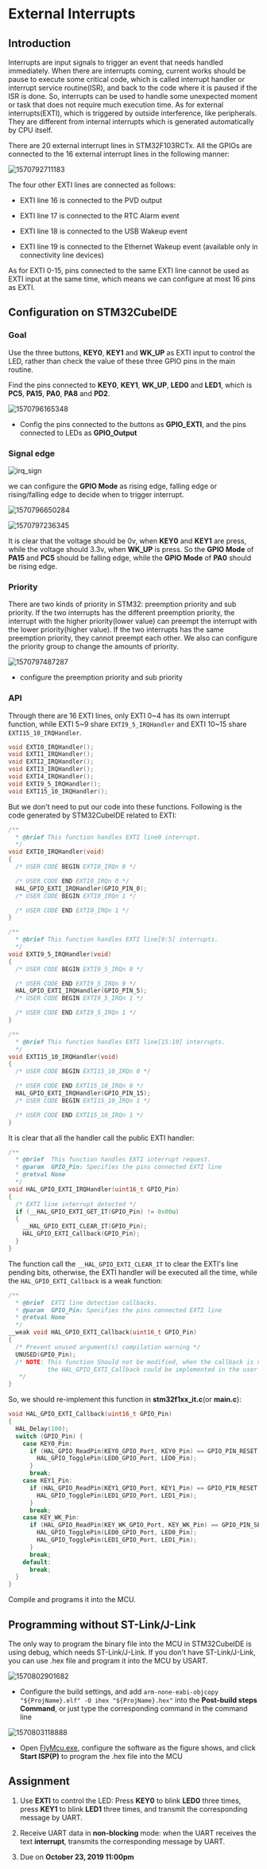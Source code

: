 # External Interrupts

## Introduction

Interrupts are input signals to trigger an event that needs handled immediately. When there are interrupts coming, current works should be pause to execute some critical code, which is called interrupt handler or interrupt service routine(ISR), and back to the code where it is paused if the ISR is done. So, interrupts can be used to handle some unexpected moment or task that does not require much execution time. As for external interrupts(EXTI), which is triggered by outside interference, like peripherals. They are different from internal interrupts which is generated automatically by CPU itself.

There are 20 external interrupt lines in STM32F103RCTx. All the GPIOs are connected to the 16 external interrupt lines in the following manner:

![1570792711183](EXTI.assets/1570792711183.png)

The four other EXTI lines are connected as follows:

- EXTI line 16 is connected to the PVD output

- EXTI line 17 is connected to the RTC Alarm event

- EXTI line 18 is connected to the USB Wakeup event

- EXTI line 19 is connected to the Ethernet Wakeup event (available only in connectivity
  line devices)

As for EXTI 0-15, pins connected to the same EXTI line cannot be used as EXTI input at the same time, which means we can configure at most 16 pins as EXTI.



## Configuration on STM32CubeIDE

### Goal

Use the three buttons, **KEY0**, **KEY1** and **WK_UP** as EXTI input to control the LED, rather than check the value of these three GPIO pins in the main routine.

Find the pins connected to **KEY0**, **KEY1**, **WK_UP**, **LED0** and **LED1**, which is **PC5**, **PA15**, **PA0**, **PA8** and **PD2**.

![1570796165348](EXTI.assets/1570796165348.png)

- Config the pins connected to the buttons as **GPIO_EXTI**, and the pins connected to LEDs as **GPIO_Output**

### Signal edge

![irq_sign](EXTI.assets/irq_sign.png)

we can configure the **GPIO Mode** as rising edge, falling edge or rising/falling edge to decide when to trigger interrupt.

![1570796650284](EXTI.assets/1570796650284.png)

![1570797236345](EXTI.assets/1570797236345.png)

It is clear that the voltage should be 0v, when **KEY0** and **KEY1** are press,  while the voltage should 3.3v, when **WK_UP** is press. So the **GPIO Mode** of **PA15** and **PC5** should be falling edge, while the **GPIO Mode** of **PA0** should be rising edge.

### Priority

There are two kinds of priority in STM32: preemption priority and sub priority. If the two interrupts has the different preemption priority, the interrupt with the higher priority(lower value) can preempt the interrupt with the lower priority(higher value). If the two interrupts has the same preemption priority, they cannot preempt each other. We also can configure the priority group to change the amounts of priority.

![1570797487287](EXTI.assets/1570797487287.png)

- configure the preemption priority and sub priority

### API

Through there are 16 EXTI lines, only EXTI 0~4 has its own interrupt function, while EXTI 5~9 share ``EXTI9_5_IRQHandler`` and EXTI 10~15 share ``EXTI15_10_IRQHandler``.

```c
void EXTI0_IRQHandler();
void EXTI1_IRQHandler();
void EXTI2_IRQHandler();
void EXTI3_IRQHandler();
void EXTI4_IRQHandler();
void EXTI9_5_IRQHandler();
void EXTI15_10_IRQHandler();
```

But we don't need to put our code into these functions. Following is the code generated by STM32CubeIDE related to EXTI:

```c
/**
  * @brief This function handles EXTI line0 interrupt.
  */
void EXTI0_IRQHandler(void)
{
  /* USER CODE BEGIN EXTI0_IRQn 0 */

  /* USER CODE END EXTI0_IRQn 0 */
  HAL_GPIO_EXTI_IRQHandler(GPIO_PIN_0);
  /* USER CODE BEGIN EXTI0_IRQn 1 */

  /* USER CODE END EXTI0_IRQn 1 */
}

/**
  * @brief This function handles EXTI line[9:5] interrupts.
  */
void EXTI9_5_IRQHandler(void)
{
  /* USER CODE BEGIN EXTI9_5_IRQn 0 */

  /* USER CODE END EXTI9_5_IRQn 0 */
  HAL_GPIO_EXTI_IRQHandler(GPIO_PIN_5);
  /* USER CODE BEGIN EXTI9_5_IRQn 1 */

  /* USER CODE END EXTI9_5_IRQn 1 */
}

/**
  * @brief This function handles EXTI line[15:10] interrupts.
  */
void EXTI15_10_IRQHandler(void)
{
  /* USER CODE BEGIN EXTI15_10_IRQn 0 */

  /* USER CODE END EXTI15_10_IRQn 0 */
  HAL_GPIO_EXTI_IRQHandler(GPIO_PIN_15);
  /* USER CODE BEGIN EXTI15_10_IRQn 1 */

  /* USER CODE END EXTI15_10_IRQn 1 */
}
```

It is clear that all the handler call the public EXTI handler:

```c
/**
  * @brief  This function handles EXTI interrupt request.
  * @param  GPIO_Pin: Specifies the pins connected EXTI line
  * @retval None
  */
void HAL_GPIO_EXTI_IRQHandler(uint16_t GPIO_Pin)
{
  /* EXTI line interrupt detected */
  if (__HAL_GPIO_EXTI_GET_IT(GPIO_Pin) != 0x00u)
  {
    __HAL_GPIO_EXTI_CLEAR_IT(GPIO_Pin);
    HAL_GPIO_EXTI_Callback(GPIO_Pin);
  }
}
```

The function call the ``__HAL_GPIO_EXTI_CLEAR_IT`` to clear the EXTI's line pending bits, otherwise, the EXTI handler will be executed all the time, while the ``HAL_GPIO_EXTI_Callback`` is a weak function:

```c
/**
  * @brief  EXTI line detection callbacks.
  * @param  GPIO_Pin: Specifies the pins connected EXTI line
  * @retval None
  */
__weak void HAL_GPIO_EXTI_Callback(uint16_t GPIO_Pin)
{
  /* Prevent unused argument(s) compilation warning */
  UNUSED(GPIO_Pin);
  /* NOTE: This function Should not be modified, when the callback is needed,
           the HAL_GPIO_EXTI_Callback could be implemented in the user file
   */
}
```

So, we should re-implement this function in **stm32f1xx_it.c**(or **main.c**):

``` c
void HAL_GPIO_EXTI_Callback(uint16_t GPIO_Pin)
{
  HAL_Delay(100);
  switch (GPIO_Pin) {
	case KEY0_Pin:
	  if (HAL_GPIO_ReadPin(KEY0_GPIO_Port, KEY0_Pin) == GPIO_PIN_RESET) {
		HAL_GPIO_TogglePin(LED0_GPIO_Port, LED0_Pin);
	  }
	  break;
	case KEY1_Pin:
      if (HAL_GPIO_ReadPin(KEY1_GPIO_Port, KEY1_Pin) == GPIO_PIN_RESET) {
		HAL_GPIO_TogglePin(LED1_GPIO_Port, LED1_Pin);
      }
	  break;
	case KEY_WK_Pin:
      if (HAL_GPIO_ReadPin(KEY_WK_GPIO_Port, KEY_WK_Pin) == GPIO_PIN_SET) {
		HAL_GPIO_TogglePin(LED0_GPIO_Port, LED0_Pin);
		HAL_GPIO_TogglePin(LED1_GPIO_Port, LED1_Pin);
      }
      break;
	default:
      break;
  }
}
```

Compile and programs it into the MCU.



## Programming without ST-Link/J-Link

The only way to program the binary file into the MCU in STM32CubeIDE is using debug, which needs ST-Link/J-Link. If you don't have ST-Link/J-Link, you can use .hex file and program it into the MCU by USART. 

![1570802901682](EXTI.assets/1570802901682.png)

- Configure the build settings, and add ``arm-none-eabi-objcopy "${ProjName}.elf" -O ihex "${ProjName}.hex"`` into the **Post-build steps Command**, or just type the corresponding command in the command line

![1570803118888](EXTI.assets/1570803118888.png)

- Open [FlyMcu.exe](./FlyMcu.exe), configure the software as the figure shows, and click **Start ISP(P)** to program the .hex file into the MCU


## Assignment

1. Use **EXTI** to control the LED: Press **KEY0** to blink **LED0** three times, press **KEY1** to blink **LED1** three times, and transmit the corresponding message by UART.

2. Receive UART data in **non-blocking** mode: when the UART receives the text **interrupt**, transmits the corresponding message by UART.

3. Due on **October 23, 2019 11:00pm**